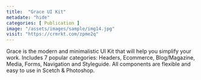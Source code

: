 ```yaml
---
title:  "Grace UI Kit"
metadate: "hide"
categories: [ Publication ]
image: "/assets/images/sample/img14.jpg"
visit: "https://crmrkt.com/zpme2q"
---
```

Grace is the modern and minimalistic UI Kit that will help you simplify your work. Includes 7 popular categories: Headers, Ecommerce, Blog/Magazine, Media, Forms, Navigation and Styleguide. All components are flexible and easy to use in Scetch & Photoshop.